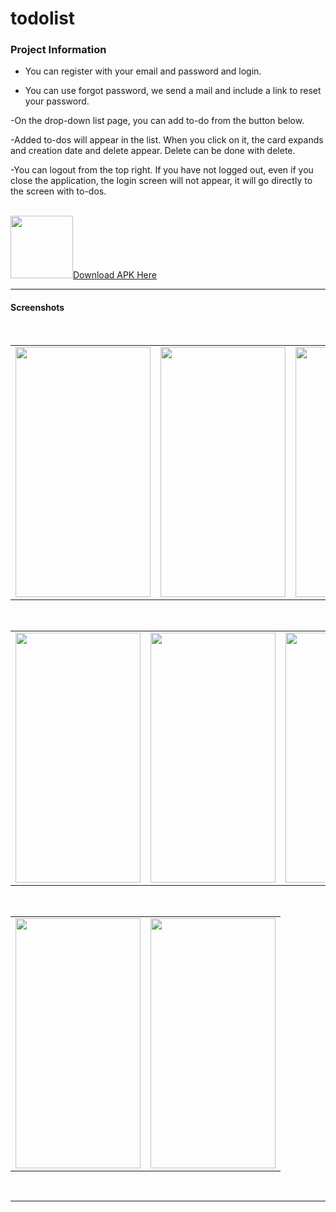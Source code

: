# todolist

### Project Information

- You can register with your email and password and login.

- You can use forgot password, we send a mail and include a link to reset your password.

-On the drop-down list page, you can add to-do from the button below.

-Added to-dos will appear in the list. When you click on it, the card expands and creation date and delete appear. Delete can be done with delete.

-You can logout from the top right. If you have not logged out, even if you close the application, the login screen will not appear, it will go directly to the screen with to-dos.

<br />
<img src="Android_logo.png" width="100" height="100"><a id="raw-url" href="https://raw.githubusercontent.com/SefaKoyuncu/todolist/master/to-do-list.apk">Download APK Here</a>

------------
#### Screenshots
 <br />
<table>
  <tr>
    <td><img src="register.jpeg" width="216" height="400"></td>
    <td><img src="reset password.jpeg" width="200" height="400"></td>
    <td><img src="login.jpeg" width="200" height="400"></td>
      <td><img src="nolist.jpeg" width="200" height="400"></td>
  </tr>
 </table>
 
 <br />

<table>
  <tr>
  <td><img src="add a to-do.jpeg" width="200" height="400"></td>
    <td><img src="list1.jpeg" width="200" height="400"></td>
    <td><img src="add a to-do_2.jpeg" width="200" height="400"></td>
    <td><img src="list.jpeg" width="200" height="400"></td>
  </tr>
 </table>
 
 <br />

<table>
 
  <tr>
    <td><img src="listwithexpanble.jpeg" width="200" height="400"></td>
    <td><img src="deleted a to-do.jpeg" width="200" height="400"></td>
  </tr>
 </table>
 
 <br />

------------

